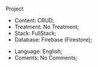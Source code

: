 Project
- Content:    CRUD;
- Treatment:  No Treatment;
- Stack:      FullStack;
- Database:   Firebase (Firestore);
* Language:   English;
* Coments:    No Comments;


